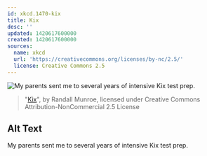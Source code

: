 ```yaml
---
id: xkcd.1470-kix
title: Kix
desc: ''
updated: 1420617600000
created: 1420617600000
sources:
  name: xkcd
  url: 'https://creativecommons.org/licenses/by-nc/2.5/'
  license: Creative Commons 2.5
---
```

![My parents sent me to several years of intensive Kix test prep.](https://imgs.xkcd.com/comics/kix.png)
> "[Kix](https://xkcd.com/1470/)", by Randall Munroe, licensed under Creative Commons Attribution-NonCommercial 2.5 License

## Alt Text
My parents sent me to several years of intensive Kix test prep.

